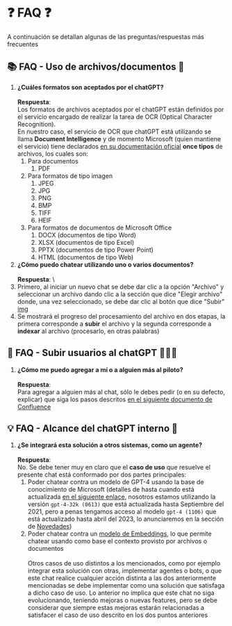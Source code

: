 # ❓ FAQ ❓

A continuación se detallan algunas de las preguntas/respuestas más frecuentes

## 📚 FAQ - Uso de archivos/documentos 📄

1. **¿Cuáles formatos son aceptados por el chatGPT?** \
  \
  **Respuesta**: \
  Los formatos de archivos aceptados por el chatGPT están definidos por el servicio encargado de realizar la tarea de OCR (Optical Character Recognition). \
  En nuestro caso, el servicio de OCR que chatGPT está utilizando se llama **Document Intelligence** y de momento Microsoft (quien mantiene el servicio) tiene declarados [en su documentación oficial](https://learn.microsoft.com/en-us/azure/ai-services/document-intelligence/concept-read?view=doc-intel-4.0.0#input-requirements) **once tipos** de archivos, los cuales son:
    1. Para documentos
        1. PDF
    2. Para formatos de tipo imagen
        1. JPEG
        2. JPG
        3. PNG
        4. BMP
        5. TIFF
        6. HEIF
    3. Para formatos de documentos de Microsoft Office
        1. DOCX (documentos de tipo Word)
        2. XLSX (documentos de tipo Excel)
        3. PPTX (documentos de tipo Power Point)
        4. HTML (documentos de tipo Web)
2. **¿Cómo puedo chatear utilizando uno o varios documentos?** \
  \
  **Respuesta**: \
  1. Primero, al iniciar un nuevo chat se debe dar clic a la opción "Archivo" y seleccionar un archivo dando clic a la sección que dice "Elegir archivo" donde, una vez seleccionado, se debe dar clic al botón que dice "Subir" [img](https://raw.githubusercontent.com/MnKGuitarPro/azureOpenAI/main/img/chat001.png)
  2. Se mostrará el progreso del procesamiento del archivo en dos etapas, la primera corresponde a **subir** el archivo y la segunda corresponde a **indexar** al archivo (procesarlo, en otras palabras)

## 👥 FAQ - Subir usuarios al chatGPT 👨🏻‍💻

1. **¿Cómo me puedo agregar a mí o a alguien más al piloto?** \
  \
  **Respuesta**: \
  Para agregar a alguien más al chat, sólo le debes pedir (o en su defecto, explicar) que siga los pasos descritos [en el siguiente documento de Confluence](https://bcibank.atlassian.net/wiki/spaces/AT/pages/3950773388)

## 💡 FAQ - Alcance del chatGPT interno 🎨

1. **¿Se integrará esta solución a otros sistemas, como un agente?** \
  \
  **Respuesta**: \
  No. Se debe tener muy en claro que el **caso de uso** que resuelve el presente chat está conformado por dos partes principales:
    1. Poder chatear contra un modelo de GPT-4 usando la base de conocimiento de Microsoft (detalles de hasta cuando está actualizada [en el siguiente enlace](https://learn.microsoft.com/en-us/azure/ai-services/openai/concepts/models#gpt-4-and-gpt-4-turbo-preview-models), nosotros estamos utilizando la versión `gpt-4-32k (0613)` que está actualizada hasta Septiembre del 2021, pero a penas tengamos acceso al modelo `gpt-4 (1106)` que está actualizado hasta abril del 2023, lo anunciaremos en la sección de [Novedades](https://chatgpt.bci.cl/change-log))
    2. Poder chatear contra un [modelo de Embeddings](https://learn.microsoft.com/en-us/azure/ai-services/openai/tutorials/embeddings), lo que permite chatear usando como base el contexto provisto por archivos o documentos
  \
  \
Otros casos de uso distintos a los mencionados, como por ejemplo integrar esta solución con otras, implementar agentes o bots, o que este chat realice cualquier acción distinta a las dos anteriormente mencionadas se debe implementar como una 
solución que satisfaga a dicho caso de uso. Lo anterior no implica que este chat no siga evolucionando, teniendo mejoras o nuevas features, pero se debe considerar que siempre estas mejoras estarán relacionadas a satisfacer el caso de uso descrito en los dos puntos anteriores
